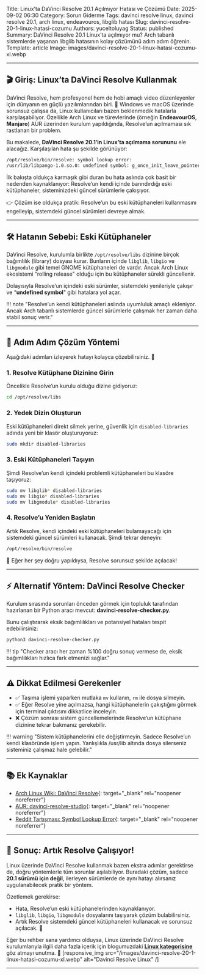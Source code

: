 Title: Linux’ta DaVinci Resolve 20.1 Açılmıyor Hatası ve Çözümü
Date: 2025-09-02 06:30
Category: Sorun Giderme
Tags: davinci resolve linux, davinci resolve 20.1, arch linux, endeavouros, libglib hatası
Slug: davinci-resolve-20-1-linux-hatasi-cozumu
Authors: yuceltoluyag
Status: published
Summary: DaVinci Resolve 20.1 Linux’ta açılmıyor mu? Arch tabanlı sistemlerde yaşanan libglib hatasının kolay çözümünü adım adım öğrenin.
Template: article
Image: images/davinci-resolve-20-1-linux-hatasi-cozumu-xl.webp

---

## 🎬 Giriş: Linux’ta DaVinci Resolve Kullanmak

DaVinci Resolve, hem profesyonel hem de hobi amaçlı video düzenleyenler için dünyanın en güçlü yazılımlarından biri. 🎥 Windows ve macOS üzerinde sorunsuz çalışsa da, Linux kullanıcıları bazen beklenmedik hatalarla karşılaşabiliyor. Özellikle Arch Linux ve türevlerinde (örneğin **EndeavourOS**, **Manjaro**) AUR üzerinden kurulum yapıldığında, Resolve’un açılmaması sık rastlanan bir problem.

Bu makalede, **DaVinci Resolve 20.1’in Linux’ta açılmama sorununu** ele alacağız. Karşılaşılan hata şu şekilde görünüyor:

```bash
/opt/resolve/bin/resolve: symbol lookup error:
/usr/lib/libpango-1.0.so.0: undefined symbol: g_once_init_leave_pointer
```

İlk bakışta oldukça karmaşık gibi duran bu hata aslında çok basit bir nedenden kaynaklanıyor: Resolve’un kendi içinde barındırdığı eski kütüphaneler, sisteminizdeki güncel sürümlerle çakışıyor.

👉 Çözüm ise oldukça pratik: Resolve’un bu eski kütüphaneleri kullanmasını engelleyip, sistemdeki güncel sürümleri devreye almak.

---

## 🛠️ Hatanın Sebebi: Eski Kütüphaneler

DaVinci Resolve, kurulumla birlikte `/opt/resolve/libs` dizinine birçok bağımlılık (library) dosyası kurar. Bunların içinde `libglib`, `libgio` ve `libgmodule` gibi temel GNOME kütüphaneleri de vardır. Ancak Arch Linux ekosistemi “rolling release" olduğu için bu kütüphaneler sürekli güncellenir.

Dolayısıyla Resolve’un içindeki eski sürümler, sistemdeki yenileriyle çakışır ve “**undefined symbol**" gibi hatalara yol açar.

!!! note "Resolve’un kendi kütüphaneleri aslında uyumluluk amaçlı ekleniyor. Ancak Arch tabanlı sistemlerde güncel sürümlerle çalışmak her zaman daha stabil sonuç verir."

---

## 🔧 Adım Adım Çözüm Yöntemi

Aşağıdaki adımları izleyerek hatayı kolayca çözebilirsiniz. 🚀

### 1. Resolve Kütüphane Dizinine Girin

Öncelikle Resolve’un kurulu olduğu dizine gidiyoruz:

```bash
cd /opt/resolve/libs
```

### 2. Yedek Dizin Oluşturun

Eski kütüphaneleri direkt silmek yerine, güvenlik için `disabled-libraries` adında yeni bir klasör oluşturuyoruz:

```bash
sudo mkdir disabled-libraries
```

### 3. Eski Kütüphaneleri Taşıyın

Şimdi Resolve’un kendi içindeki problemli kütüphaneleri bu klasöre taşıyoruz:

```bash
sudo mv libglib* disabled-libraries
sudo mv libgio* disabled-libraries
sudo mv libgmodule* disabled-libraries
```

### 4. Resolve’u Yeniden Başlatın

Artık Resolve, kendi içindeki eski kütüphaneleri bulamayacağı için sistemdeki güncel sürümleri kullanacak. Şimdi tekrar deneyin:

```bash
/opt/resolve/bin/resolve
```

🎉 Eğer her şey doğru yapıldıysa, Resolve sorunsuz şekilde açılacak!

---

## ⚡ Alternatif Yöntem: DaVinci Resolve Checker

Kurulum sırasında sorunları önceden görmek için topluluk tarafından hazırlanan bir Python aracı mevcut: **davinci-resolve-checker.py**.

Bunu çalıştırarak eksik bağımlılıkları ve potansiyel hataları tespit edebilirsiniz:

```bash
python3 davinci-resolve-checker.py
```

!!! tip "Checker aracı her zaman %100 doğru sonuç vermese de, eksik bağımlılıkları hızlıca fark etmenizi sağlar."

---

## ⚠️ Dikkat Edilmesi Gerekenler

- ✅ Taşıma işlemi yaparken mutlaka `mv` kullanın, `rm` ile dosya silmeyin.
- ✅ Eğer Resolve yine açılmazsa, hangi kütüphanelerin çakıştığını görmek için terminal çıktısını dikkatlice inceleyin.
- ❌ Çözüm sonrası sistem güncellemelerinde Resolve’un kütüphane dizinine tekrar bakmanız gerekebilir.

!!! warning "Sistem kütüphanelerini elle değiştirmeyin. Sadece Resolve’un kendi klasöründe işlem yapın. Yanlışlıkla /usr/lib altında dosya silerseniz sisteminiz çalışmaz hale gelebilir."

---

## 📚 Ek Kaynaklar

- [Arch Linux Wiki: DaVinci Resolve](https://wiki.archlinux.org/title/DaVinci_Resolve){: target="\_blank" rel="noopener noreferrer"}
- [AUR: davinci-resolve-studio](https://aur.archlinux.org/packages/davinci-resolve-studio){: target="\_blank" rel="noopener noreferrer"}
- [Reddit Tartışması: Symbol Lookup Error](https://www.reddit.com/r/davinciresolve/comments/1d7cr2w/optresolvebinresolve_symbol_lookup_error/){: target="\_blank" rel="noopener noreferrer"}

---

## 🏁 Sonuç: Artık Resolve Çalışıyor!

Linux üzerinde DaVinci Resolve kullanmak bazen ekstra adımlar gerektirse de, doğru yöntemlerle tüm sorunlar aşılabiliyor. Buradaki çözüm, sadece **20.1 sürümü için değil**, ilerleyen sürümlerde de aynı hatayı alırsanız uygulanabilecek pratik bir yöntem.

Özetlemek gerekirse:

- Hata, Resolve’un eski kütüphanelerinden kaynaklanıyor.
- `libglib`, `libgio`, `libgmodule` dosyalarını taşıyarak çözüm bulabilirsiniz.
- Artık Resolve sistemdeki güncel kütüphaneleri kullanacak ve sorunsuz açılacak. 🎉

Eğer bu rehber sana yardımcı olduysa, Linux üzerinde DaVinci Resolve kurulumlarıyla ilgili daha fazla içerik için blogumuzdaki **[Linux kategorisine](/kategori/linux/)** göz atmayı unutma. 🐧
[responsive_img src="/images/davinci-resolve-20-1-linux-hatasi-cozumu-xl.webp" alt="Davinci Resolve Linux" /]

---
